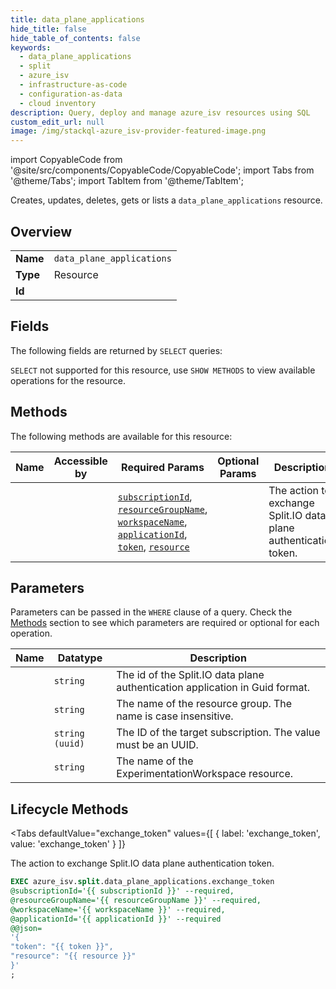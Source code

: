```yaml
--- 
title: data_plane_applications
hide_title: false
hide_table_of_contents: false
keywords:
  - data_plane_applications
  - split
  - azure_isv
  - infrastructure-as-code
  - configuration-as-data
  - cloud inventory
description: Query, deploy and manage azure_isv resources using SQL
custom_edit_url: null
image: /img/stackql-azure_isv-provider-featured-image.png
---
```


import CopyableCode from '@site/src/components/CopyableCode/CopyableCode';
import Tabs from '@theme/Tabs';
import TabItem from '@theme/TabItem';

Creates, updates, deletes, gets or lists a <code>data_plane_applications</code> resource.

## Overview
<table><tbody>
<tr><td><b>Name</b></td><td><code>data_plane_applications</code></td></tr>
<tr><td><b>Type</b></td><td>Resource</td></tr>
<tr><td><b>Id</b></td><td><CopyableCode code="azure_isv.split.data_plane_applications" /></td></tr>
</tbody></table>

## Fields

The following fields are returned by `SELECT` queries:

`SELECT` not supported for this resource, use `SHOW METHODS` to view available operations for the resource.


## Methods

The following methods are available for this resource:

<table>
<thead>
    <tr>
    <th>Name</th>
    <th>Accessible by</th>
    <th>Required Params</th>
    <th>Optional Params</th>
    <th>Description</th>
    </tr>
</thead>
<tbody>
<tr>
    <td><a href="#exchange_token"><CopyableCode code="exchange_token" /></a></td>
    <td><CopyableCode code="exec" /></td>
    <td><a href="#parameter-subscriptionId"><code>subscriptionId</code></a>, <a href="#parameter-resourceGroupName"><code>resourceGroupName</code></a>, <a href="#parameter-workspaceName"><code>workspaceName</code></a>, <a href="#parameter-applicationId"><code>applicationId</code></a>, <a href="#parameter-token"><code>token</code></a>, <a href="#parameter-resource"><code>resource</code></a></td>
    <td></td>
    <td>The action to exchange Split.IO data plane authentication token.</td>
</tr>
</tbody>
</table>

## Parameters

Parameters can be passed in the `WHERE` clause of a query. Check the [Methods](#methods) section to see which parameters are required or optional for each operation.

<table>
<thead>
    <tr>
    <th>Name</th>
    <th>Datatype</th>
    <th>Description</th>
    </tr>
</thead>
<tbody>
<tr id="parameter-applicationId">
    <td><CopyableCode code="applicationId" /></td>
    <td><code>string</code></td>
    <td>The id of the Split.IO data plane authentication application in Guid format.</td>
</tr>
<tr id="parameter-resourceGroupName">
    <td><CopyableCode code="resourceGroupName" /></td>
    <td><code>string</code></td>
    <td>The name of the resource group. The name is case insensitive.</td>
</tr>
<tr id="parameter-subscriptionId">
    <td><CopyableCode code="subscriptionId" /></td>
    <td><code>string (uuid)</code></td>
    <td>The ID of the target subscription. The value must be an UUID.</td>
</tr>
<tr id="parameter-workspaceName">
    <td><CopyableCode code="workspaceName" /></td>
    <td><code>string</code></td>
    <td>The name of the ExperimentationWorkspace resource.</td>
</tr>
</tbody>
</table>

## Lifecycle Methods

<Tabs
    defaultValue="exchange_token"
    values={[
        { label: 'exchange_token', value: 'exchange_token' }
    ]}
>
<TabItem value="exchange_token">

The action to exchange Split.IO data plane authentication token.

```sql
EXEC azure_isv.split.data_plane_applications.exchange_token 
@subscriptionId='{{ subscriptionId }}' --required, 
@resourceGroupName='{{ resourceGroupName }}' --required, 
@workspaceName='{{ workspaceName }}' --required, 
@applicationId='{{ applicationId }}' --required 
@@json=
'{
"token": "{{ token }}", 
"resource": "{{ resource }}"
}'
;
```
</TabItem>
</Tabs>
